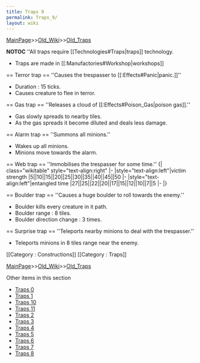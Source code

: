 ```yaml
---
title: Traps 9
permalink: Traps_9/
layout: wiki
---
```


[MainPage](/keeperrl_wiki/ "wikilink")>>[Old_Wiki](/keeperrl_wiki/Old_Wiki "wikilink")>>[Old_Traps](/keeperrl_wiki/Old_Traps "wikilink")

__NOTOC__
''All traps require [[Technologies#Traps|traps]] technology.
* Traps are made in [[:Manufactories#Workshop|workshops]]

== Terror trap ==
''Causes the trespasser to [[:Effects#Panic|panic.]]''
* Duration : 15 ticks.
* Causes creature to flee in terror.

== Gas trap ==
''Releases a cloud of [[:Effects#Poison_Gas|poison gas]].''
* Gas slowly spreads to nearby tiles.
* As the gas spreads it become diluted and deals less damage.

== Alarm trap ==
''Summons all minions.''
* Wakes up all minions.
* Minions move towards the alarm.

== Web trap ==
''Immobilises the trespasser for some time.''
{| class=&quot;wikitable&quot; style=&quot;text-align:right&quot;
|-
|style=&quot;text-align:left&quot;|victim strength
|5||10||15||20||25||30||35||40||45||50
|-
|style=&quot;text-align:left&quot;|entangled time
|27||25||22||20||17||15||12||10||7||5
|-
|}

== Boulder trap ==
''Causes a huge boulder to roll towards the enemy.''
* Boulder kills every creature in it path.
* Boulder range : 8 tiles.
* Boulder direction change : 3 times.

== Surprise trap ==
''Teleports nearby minions to deal with the trespasser.''
* Teleports minions in 8 tiles range near the enemy.

[[Category : Constructions]]
[[Category : Traps]]

[MainPage](/keeperrl_wiki/ "wikilink")>>[Old_Wiki](/keeperrl_wiki/Old_Wiki "wikilink")>>[Old_Traps](/keeperrl_wiki/Old_Traps "wikilink")

Other items in this section
-    [Traps 0](/keeperrl_wiki/Traps_0 "wikilink")
-    [Traps 1](/keeperrl_wiki/Traps_1 "wikilink")
-    [Traps 10](/keeperrl_wiki/Traps_10 "wikilink")
-    [Traps 11](/keeperrl_wiki/Traps_11 "wikilink")
-    [Traps 2](/keeperrl_wiki/Traps_2 "wikilink")
-    [Traps 3](/keeperrl_wiki/Traps_3 "wikilink")
-    [Traps 4](/keeperrl_wiki/Traps_4 "wikilink")
-    [Traps 5](/keeperrl_wiki/Traps_5 "wikilink")
-    [Traps 6](/keeperrl_wiki/Traps_6 "wikilink")
-    [Traps 7](/keeperrl_wiki/Traps_7 "wikilink")
-    [Traps 8](/keeperrl_wiki/Traps_8 "wikilink")
